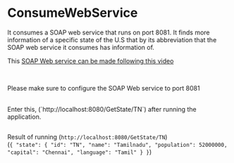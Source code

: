 # ConsumeWebService

It consumes a SOAP web service that runs on port 8081. It finds more information of a specific state of the U.S that by its abbreviation that the SOAP web service it consumes has information of.
<br/>
<p>This <a href="https://www.youtube.com/watch?v=SiFSNtDAIS0">SOAP Web service can be made following this video</a><p>
<br/>
<p> Please make sure to configure the SOAP Web service to port 8081</p>
<br/>
Enter this, (`http://localhost:8080/GetState/TN`) after running the application.

##
Result of running (`http://localhost:8080/GetState/TN`) 
</br>
(`{
    "state": {
        "id": "TN",
        "name": "Tamilnadu",
        "population": 52000000,
        "capital": "Chennai",
        "language": "Tamil"
    }
}`)
